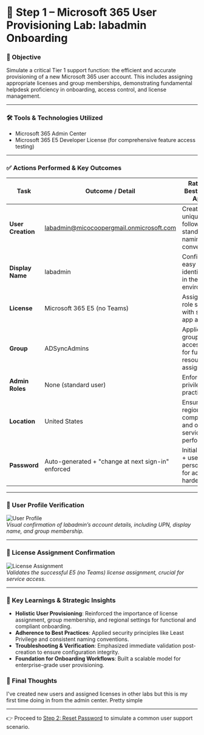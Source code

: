 # 👤 Step 1 – Microsoft 365 User Provisioning Lab: labadmin Onboarding

### 🎯 Objective

Simulate a critical Tier 1 support function: the efficient and accurate provisioning of a new Microsoft 365 user account. This includes assigning appropriate licenses and group memberships, demonstrating fundamental helpdesk proficiency in onboarding, access control, and license management.

---

### 🛠️ Tools & Technologies Utilized

* Microsoft 365 Admin Center
* Microsoft 365 E5 Developer License (for comprehensive feature access testing)

---

### ✅ Actions Performed & Key Outcomes

| Task              | Outcome / Detail                                                                            | Rationale / Best Practice Applied                                  |
| ----------------- | ------------------------------------------------------------------------------------------- | ------------------------------------------------------------------ |
| **User Creation** | [labadmin@micocoopergmail.onmicrosoft.com](mailto:labadmin@micocoopergmail.onmicrosoft.com) | Created a unique UPN following standard naming conventions.        |
| **Display Name**  | labadmin                                                                                    | Configured for easy identification in the M365 environment.        |
| **License**       | Microsoft 365 E5 (no Teams)                                                                 | Assigned for role simulation with scoped app access.               |
| **Group**         | ADSyncAdmins                                                                                | Applied group-based access control for future resource assignment. |
| **Admin Roles**   | None (standard user)                                                                        | Enforced least privilege best practice.                            |
| **Location**      | United States                                                                               | Ensured regional compliance and optimized service performance.     |
| **Password**      | Auto-generated + "change at next sign-in" enforced                                          | Initial security + user personalization for account hardening.     |

---

### 📸 User Profile Verification

![User Profile](./m365-user-profile.png)  
*Visual confirmation of labadmin’s account details, including UPN, display name, and group membership.*

---

### 📸 License Assignment Confirmation

![License Assignment](./m365-license-assignment.png)  
*Validates the successful E5 (no Teams) license assignment, crucial for service access.*


---

### 🧐 Key Learnings & Strategic Insights

* **Holistic User Provisioning**: Reinforced the importance of license assignment, group membership, and regional settings for functional and compliant onboarding.
* **Adherence to Best Practices**: Applied security principles like Least Privilege and consistent naming conventions.
* **Troubleshooting & Verification**: Emphasized immediate validation post-creation to ensure configuration integrity.
* **Foundation for Onboarding Workflows**: Built a scalable model for enterprise-grade user provisioning.


### 🧠 Final Thoughts
I've created new users and assigned licenses in other labs but this is my first time doing in from the admin center. Pretty simple

---

👉 Proceed to [Step 2: Reset Password](../step-2-reset-password/) to simulate a common user support scenario.

